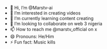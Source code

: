 - 👋 Hi, I’m @Marstv-ai
- 👀 I’m interested in creating videos
- 🌱 I’m currently learning content creating
- 💞️ I’m looking to collaborate on web 3 nigeria
- 📫 How to reach me @marstv_official on x
- 😄 Pronouns: He/Him
- ⚡ Fun fact: Music kills

<!---
Marstv-ai/Marstv-ai is a ✨ special ✨ repository because its `README.md` (this file) appears on your GitHub profile.
You can click the Preview link to take a look at your changes.
--->
